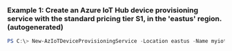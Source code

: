 ### Example 1: Create an Azure IoT Hub device provisioning service with the standard pricing tier S1, in the 'eastus' region. (autogenerated)
```powershell
PS C:\> New-AzIoTDeviceProvisioningService -Location eastus -Name myiotdps -ResourceGroupName myresourcegroup
```

